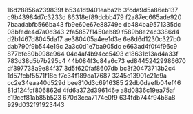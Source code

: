 16d28856a239839f
b5341d9401eaba2b
3fcda9d5a86eb137
c9b43984d7c3233d
86318ef89dcbb479
f2a87ec665ade920
7baadabfb566ba43
fb9e60e67e88749e
db484ba9571335dc
08bfede4d7a0d343
2fa5857f1450eb89
f589b8e24c3386d4
d2b1467d8045da17
ae380405a4ee1d3e
6e8d6d1230c327b0
dab790f9b544e19c
2a3c0d1e7ba905dc
e663ad4f0f4f96c9
877bfe80b998e964
04e4af4b94cc5493
c18631c13ad4a33f
783d38d5b7b295c4
44b084f3c84a6c73
ed84452429986670
df397738a9e84f37
3d5f620faf8607db
bc3f20473713b2c4
1d57fcbf5571f18c
f7c34f189da17687
3245e13901c21e9a
cc2e34eaa40d529d
bee810d3c6916385
22db0daefb04ef46
81d124fcf806862d
4fd6a372d396146e
a8d0836c19ea75af
e19ccf81ab85b523
670d3cca7174e0f9
634fdb744f94b6a8
929d032f91923443
